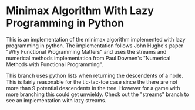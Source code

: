 # Minimax Algorithm With Lazy Programming in Python

This is an implementation of the minimax algorithm implemented with lazy
programming in python. The implementation follows John Hughe's paper "Why
Functional Programming Matters" and uses the streams and numerical methods
implementation from Paul Downen's "Numerical Methods with Functional
Programming".

This branch uses python lists when returning the descendents of a node. This
is fairly reasonable for the tic-tac-toe case since the there are not more than
9 potential descendents in the tree. However for a game with more branching
this could get unwieldy. Check out the "streams" branch to see an
implementation with lazy streams.
